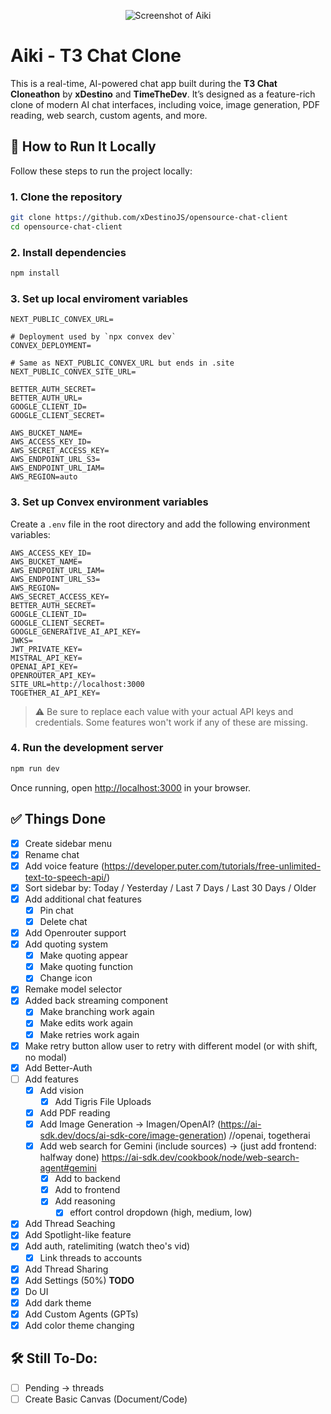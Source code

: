 <p align="center">
  <img src="https://i.imgur.com/1nS2usJ.png" alt="Screenshot of Aiki" />
</p>

# Aiki - T3 Chat Clone

This is a real-time, AI-powered chat app built during the **T3 Chat Cloneathon** by **xDestino** and **TimeTheDev**. It’s designed as a feature-rich clone of modern AI chat interfaces, including voice, image generation, PDF reading, web search, custom agents, and more.

## 🚀 How to Run It Locally

Follow these steps to run the project locally:

### 1. Clone the repository

```bash
git clone https://github.com/xDestinoJS/opensource-chat-client
cd opensource-chat-client
```

### 2. Install dependencies

```bash
npm install
```

### 3. Set up local enviroment variables

```
NEXT_PUBLIC_CONVEX_URL=

# Deployment used by `npx convex dev`
CONVEX_DEPLOYMENT=

# Same as NEXT_PUBLIC_CONVEX_URL but ends in .site
NEXT_PUBLIC_CONVEX_SITE_URL=

BETTER_AUTH_SECRET=
BETTER_AUTH_URL=
GOOGLE_CLIENT_ID=
GOOGLE_CLIENT_SECRET=

AWS_BUCKET_NAME=
AWS_ACCESS_KEY_ID=
AWS_SECRET_ACCESS_KEY=
AWS_ENDPOINT_URL_S3=
AWS_ENDPOINT_URL_IAM=
AWS_REGION=auto
```

### 3. Set up Convex environment variables

Create a `.env` file in the root directory and add the following environment variables:

```
AWS_ACCESS_KEY_ID=
AWS_BUCKET_NAME=
AWS_ENDPOINT_URL_IAM=
AWS_ENDPOINT_URL_S3=
AWS_REGION=
AWS_SECRET_ACCESS_KEY=
BETTER_AUTH_SECRET=
GOOGLE_CLIENT_ID=
GOOGLE_CLIENT_SECRET=
GOOGLE_GENERATIVE_AI_API_KEY=
JWKS=
JWT_PRIVATE_KEY=
MISTRAL_API_KEY=
OPENAI_API_KEY=
OPENROUTER_API_KEY=
SITE_URL=http://localhost:3000
TOGETHER_AI_API_KEY=
```

> ⚠️ Be sure to replace each value with your actual API keys and credentials. Some features won't work if any of these are missing.

### 4. Run the development server

```bash
npm run dev
```

Once running, open [http://localhost:3000](http://localhost:3000) in your browser.

## ✅ Things Done
  - [x] Create sidebar menu
  - [x] Rename chat
  - [x] Add voice feature (https://developer.puter.com/tutorials/free-unlimited-text-to-speech-api/)
  - [x] Sort sidebar by: Today / Yesterday / Last 7 Days / Last 30 Days / Older
  - [x] Add additional chat features
    - [x] Pin chat
    - [x] Delete chat
  - [x] Add Openrouter support
  - [x] Add quoting system
    - [x] Make quoting appear
    - [x] Make quoting function
    - [x] Change icon
  - [x] Remake model selector
  - [x] Added back streaming component
    - [x] Make branching work again
    - [x] Make edits work again
    - [x] Make retries work again
  - [x] Make retry button allow user to retry with different model (or with shift, no modal)
  - [x] Add Better-Auth
  - [ ] Add features
    - [x] Add vision
      - [x] Add Tigris File Uploads
    - [x] Add PDF reading
    - [x] Add Image Generation -> Imagen/OpenAI? (https://ai-sdk.dev/docs/ai-sdk-core/image-generation) //openai, togetherai
    - [x] Add web search for Gemini (include sources) -> (just add frontend: halfway done) https://ai-sdk.dev/cookbook/node/web-search-agent#gemini
      - [x] Add to backend
      - [x] Add to frontend
      - [x] Add reasoning
        - [x] effort control dropdown (high, medium, low)
  - [x] Add Thread Seaching
  - [x] Add Spotlight-like feature
  - [x] Add auth, ratelimiting (watch theo's vid)
    - [x] Link threads to accounts
  - [x] Add Thread Sharing
  - [x] Add Settings (50%) **TODO**
  - [x] Do UI
  - [x] Add dark theme
  - [x] Add Custom Agents (GPTs)
  - [x] Add color theme changing

## 🛠️ Still To-Do:
- [ ] Pending -> threads
- [ ] Create Basic Canvas (Document/Code)
